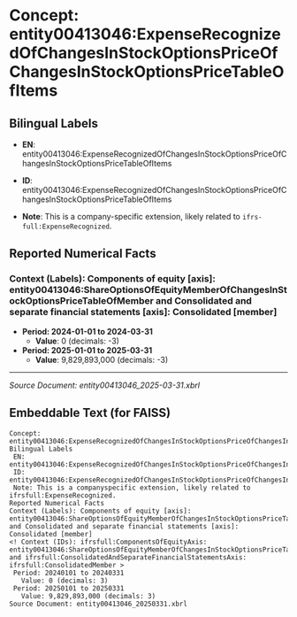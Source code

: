 # Concept: entity00413046:ExpenseRecognizedOfChangesInStockOptionsPriceOfChangesInStockOptionsPriceTableOfItems

## Bilingual Labels
- **EN**: entity00413046:ExpenseRecognizedOfChangesInStockOptionsPriceOfChangesInStockOptionsPriceTableOfItems

- **ID**: entity00413046:ExpenseRecognizedOfChangesInStockOptionsPriceOfChangesInStockOptionsPriceTableOfItems
- **Note**: This is a company-specific extension, likely related to `ifrs-full:ExpenseRecognized`.

## Reported Numerical Facts

### **Context (Labels): Components of equity [axis]: entity00413046:ShareOptionsOfEquityMemberOfChangesInStockOptionsPriceTableOfMember and Consolidated and separate financial statements [axis]: Consolidated [member]**
<!-- Context (IDs): ifrs-full:ComponentsOfEquityAxis: entity00413046:ShareOptionsOfEquityMemberOfChangesInStockOptionsPriceTableOfMember and ifrs-full:ConsolidatedAndSeparateFinancialStatementsAxis: ifrs-full:ConsolidatedMember -->
- **Period: 2024-01-01 to 2024-03-31**
  - **Value**: 0 (decimals: -3)
- **Period: 2025-01-01 to 2025-03-31**
  - **Value**: 9,829,893,000 (decimals: -3)

---
*Source Document: entity00413046_2025-03-31.xbrl*
## Embeddable Text (for FAISS)
```text
Concept: entity00413046:ExpenseRecognizedOfChangesInStockOptionsPriceOfChangesInStockOptionsPriceTableOfItems
Bilingual Labels
 EN: entity00413046:ExpenseRecognizedOfChangesInStockOptionsPriceOfChangesInStockOptionsPriceTableOfItems
 ID: entity00413046:ExpenseRecognizedOfChangesInStockOptionsPriceOfChangesInStockOptionsPriceTableOfItems
 Note: This is a companyspecific extension, likely related to ifrsfull:ExpenseRecognized.
Reported Numerical Facts
Context (Labels): Components of equity [axis]: entity00413046:ShareOptionsOfEquityMemberOfChangesInStockOptionsPriceTableOfMember and Consolidated and separate financial statements [axis]: Consolidated [member]
<! Context (IDs): ifrsfull:ComponentsOfEquityAxis: entity00413046:ShareOptionsOfEquityMemberOfChangesInStockOptionsPriceTableOfMember and ifrsfull:ConsolidatedAndSeparateFinancialStatementsAxis: ifrsfull:ConsolidatedMember >
 Period: 20240101 to 20240331
   Value: 0 (decimals: 3)
 Period: 20250101 to 20250331
   Value: 9,829,893,000 (decimals: 3)
Source Document: entity00413046_20250331.xbrl
```
